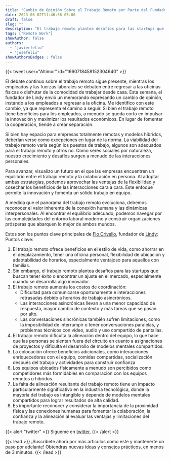 ```yaml
---
title: "Cambio de Opinión Sobre el Trabajo Remoto por Parte del Fundador de Lindy. (...y por qué también deberías reconsiderar tu posición)"
date: 2023-06-02T11:46:56-05:00
draft: false
slug: ""
description: "El trabajo remoto plantea desafíos para las startups que buscan tener éxito o encontrar un ajuste en el mercado, especialmente cuando se desarrolla algo innovador."
tags: ["Remote Work"]
showAuthor: false
authors:
  - "javierfeliu"
  - "josefeliu"
showAuthorsBadges : false  
---
```


{{< tweet user="Altimor" id="1660718458152304640" >}}

El debate continuo sobre el trabajo remoto sigue presente, mientras los empleados y las fuerzas laborales se debaten entre regresar a las oficinas físicas o disfrutar de la comodidad de trabajar desde casa. Esta semana, el fundador de Lindy envió un memorando expresando un cambio de opinión, instando a los empleados a regresar a la oficina. Me identifico con este cambio, ya que representa el camino a seguir. Si bien el trabajo remoto tiene beneficios para los empleados, a menudo se queda corto en impulsar la innovación y maximizar los resultados económicos. En lugar de fomentar la cooperación, tiende a crear separación.

Si bien hay espacio para empresas totalmente remotas y modelos híbridos, deberían verse como excepciones en lugar de la norma. La viabilidad del trabajo remoto varía según los puestos de trabajo, algunos son adecuados para el trabajo remoto y otros no. Como seres sociales por naturaleza, nuestro crecimiento y desafíos surgen a menudo de las interacciones personales.

Para avanzar, visualizo un futuro en el que las empresas encuentren un equilibrio entre el trabajo remoto y la colaboración en persona. Al adoptar ambas estrategias, podemos aprovechar las ventajas de la flexibilidad y cosechar los beneficios de las interacciones cara a cara. Este enfoque permite la innovación y fomenta un sólido trabajo en equipo.

A medida que el panorama del trabajo remoto evoluciona, debemos reconocer el valor inherente de la conexión humana y las dinámicas interpersonales. Al encontrar el equilibrio adecuado, podemos navegar por las complejidades del entorno laboral moderno y construir organizaciones prósperas que abarquen lo mejor de ambos mundos.

Estos son los puntos clave principales de [Flo Crivello](https://flocrivello.com/changing-my-mind-on-remote-about-being-in-san-francisco/), fundador de [Lindy](https://www.lindy.ai/):
Puntos clave:

1. El trabajo remoto ofrece beneficios en el estilo de vida, como ahorrar en el desplazamiento, tener una oficina personal, flexibilidad de ubicación y adaptabilidad de horarios, especialmente ventajoso para aquellos con familias.
2. Sin embargo, el trabajo remoto plantea desafíos para las startups que buscan tener éxito o encontrar un ajuste en el mercado, especialmente cuando se desarrolla algo innovador.
3. El trabajo remoto aumenta los costos de coordinación:
   - Dificultad para comunicarse oportunamente e interacciones retrasadas debido a horarios de trabajo asincrónicos.
   - Las interacciones asincrónicas llevan a una menor capacidad de respuesta, mayor cambio de contexto y más tareas que se pasan por alto.
   - Las conversaciones sincrónicas también sufren limitaciones, como la imposibilidad de interrumpir o tener conversaciones paralelas, y problemas técnicos con video, audio y uso compartido de pantallas.
4. El trabajo remoto dificulta la alineación dentro del equipo, lo que hace que las personas se sientan fuera del circuito en cuanto a asignaciones de proyectos y dificulta el desarrollo de modelos mentales compartidos.
5. La colocación ofrece beneficios adicionales, como interacciones enriquecedoras con el equipo, comidas compartidas, socialización después del trabajo y actividades para construir confianza
6. Los equipos ubicados físicamente a menudo son percibidos como competidores más formidables en comparación con los equipos remotos o híbridos.
7. La falta de alineación resultante del trabajo remoto tiene un impacto particularmente significativo en la industria tecnológica, donde la mayoría del trabajo es intangible y depende de modelos mentales compartidos para lograr resultados de alta calidad.
8. Es importante reconocer y considerar la importancia de la proximidad física y las conexiones humanas para fomentar la colaboración, la confianza y la alineación al evaluar las ventajas y limitaciones del trabajo remoto.

{{< alert "twitter" >}}
Sigueme en [twitter.](https://twitter.com/com/JavierFeliuH)
{{< /alert >}}

{{< lead >}}
¡Suscríbete ahora por más articulos como este y mantenerte un paso por adelante! Obtendrás nuevas ideas y consejos prácticos, en menos de 3 minutos.
{{< /lead >}}
<script async data-uid="c675c53081" src="https://javier-feliu.ck.page/c675c53081/index.js"></script>

